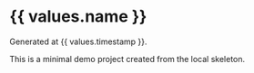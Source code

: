 # {{ values.name }}

Generated at {{ values.timestamp }}.

This is a minimal demo project created from the local skeleton.
